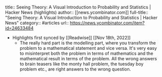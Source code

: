 title:: Seeing Theory: A Visual Introduction to Probability and Statistics | Hacker News (highlights)
author:: [[news.ycombinator.com]]
full-title:: "Seeing Theory: A Visual Introduction to Probability and Statistics | Hacker News"
category:: #articles
url:: https://news.ycombinator.com/item?id=24633484

- Highlights first synced by [[Readwise]] [[Nov 18th, 2022]]
	- The really hard part is the modelling part, where you transform the problem to a mathematical statement and vice versa. It's very easy to misinterpret both the problem in terms of mathematics and the mathematical result in terms of the problem. All the wrong answers to brain teasers like the monty hall problem, the tuesday boy problem etc., are right answers to the wrong question.